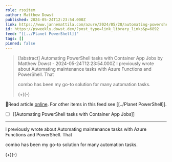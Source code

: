 ```yaml
---
role: rssitem
author: Matthew Dowst
published: 2024-05-24T12:23:54.000Z
link: https://www.jannemattila.com/azure/2024/05/20/automating-powershell-tasks-with-container-apps.html
id: https://psweekly.dowst.dev/?post_type=link_library_links&p=6892
feed: "[[../Planet PowerShell]]"
tags: []
pinned: false
---
```

> [!abstract] Automating PowerShell tasks with Container App Jobs by Matthew Dowst - 2024-05-24T12:23:54.000Z
> I previously wrote about Automating maintenance tasks with Azure Functions and PowerShell. That
> 
> combo has been my go-to solution for many automation tasks.
> 
> (+)(-)

🔗Read article [online](https://www.jannemattila.com/azure/2024/05/20/automating-powershell-tasks-with-container-apps.html). For other items in this feed see [[../Planet PowerShell]].

- [ ] [[Automating PowerShell tasks with Container App Jobs]]
- - -
I previously wrote about Automating maintenance tasks with Azure Functions and PowerShell. That

combo has been my go-to solution for many automation tasks.

(+)(-)